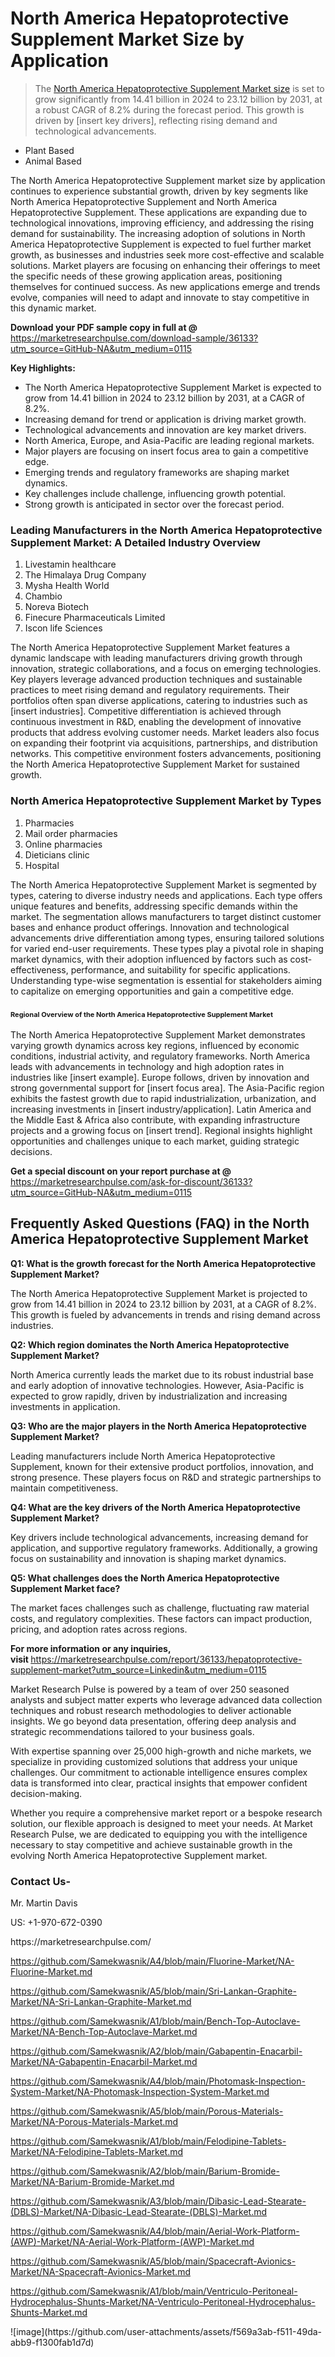 <h1>North America Hepatoprotective Supplement Market&nbsp;Size by Application</h1><blockquote><p>The <a href="https://marketresearchpulse.com/download-sample/36133?utm_source=GitHub-NA&amp;utm_medium=0115">North America Hepatoprotective Supplement Market size</a> is set to grow significantly from 14.41 billion in 2024 to 23.12 billion by 2031, at a robust CAGR of 8.2% during the forecast period. This growth is driven by [insert key drivers], reflecting rising demand and technological advancements.</p></blockquote><ul><li>Plant Based<li> Animal Based</li></ul><p>The North America Hepatoprotective Supplement market size by application continues to experience substantial growth, driven by key segments like North America Hepatoprotective Supplement and North America Hepatoprotective Supplement. These applications are expanding due to technological innovations, improving efficiency, and addressing the rising demand for sustainability. The increasing adoption of solutions in North America Hepatoprotective Supplement is expected to fuel further market growth, as businesses and industries seek more cost-effective and scalable solutions. Market players are focusing on enhancing their offerings to meet the specific needs of these growing application areas, positioning themselves for continued success. As new applications emerge and trends evolve, companies will need to adapt and innovate to stay competitive in this dynamic market.</p><p><strong>Download your PDF sample copy in full at @ </strong><a href="https://marketresearchpulse.com/download-sample/36133?utm_source=GitHub-NA&amp;utm_medium=0115">https://marketresearchpulse.com/download-sample/36133?utm_source=GitHub-NA&amp;utm_medium=0115</a></p><p><strong>Key Highlights: </strong></p><ul><li>The North America Hepatoprotective Supplement Market is expected to grow from 14.41 billion in 2024 to 23.12 billion by 2031, at a CAGR of 8.2%.</li><li>Increasing demand for trend or application is driving market growth.</li><li>Technological advancements and innovation are key market drivers.</li><li>North America, Europe, and Asia-Pacific are leading regional markets.</li><li>Major players are focusing on insert focus area to gain a competitive edge.</li><li>Emerging trends and regulatory frameworks are shaping market dynamics.</li><li>Key challenges include challenge, influencing growth potential.</li><li>Strong growth is anticipated in sector over the forecast period.</li></ul><h3>Leading Manufacturers in the North America Hepatoprotective Supplement Market: A Detailed Industry Overview</h3><ol><li>Livestamin healthcare</li><li>The Himalaya Drug Company</li><li>Mysha Health World</li><li>Chambio</li><li>Noreva Biotech</li><li>Finecure Pharmaceuticals Limited</li><li>Iscon life Sciences</li></ol><div class="flex max-w-full flex-col flex-grow"><div class="min-h-8 text-message flex w-full flex-col items-end gap-2 whitespace-normal break-words [.text-message+&amp;]:mt-5" dir="auto" data-message-author-role="assistant" data-message-id="fd8432e4-4910-450d-b182-61b7bfb0a01f" data-message-model-slug="gpt-4o"><div class="flex w-full flex-col gap-1 empty:hidden first:pt-[3px]"><div class="markdown prose w-full break-words dark:prose-invert light"><p>The North America Hepatoprotective Supplement Market features a dynamic landscape with leading manufacturers driving growth through innovation, strategic collaborations, and a focus on emerging technologies. Key players leverage advanced production techniques and sustainable practices to meet rising demand and regulatory requirements. Their portfolios often span diverse applications, catering to industries such as [insert industries]. Competitive differentiation is achieved through continuous investment in R&amp;D, enabling the development of innovative products that address evolving customer needs. Market leaders also focus on expanding their footprint via acquisitions, partnerships, and distribution networks. This competitive environment fosters advancements, positioning the North America Hepatoprotective Supplement Market for sustained growth.</p></div></div></div></div><h3>North America Hepatoprotective Supplement Market by Types</h3><ol><li>Pharmacies<li> Mail order pharmacies<li> Online pharmacies<li> Dieticians clinic<li> Hospital</li></ol><div class="flex max-w-full flex-col flex-grow"><div class="min-h-8 text-message flex w-full flex-col items-end gap-2 whitespace-normal break-words [.text-message+&amp;]:mt-5" dir="auto" data-message-author-role="assistant" data-message-id="084470be-0bb7-4664-bddf-5156b4f41249" data-message-model-slug="gpt-4o-mini"><div class="flex w-full flex-col gap-1 empty:hidden first:pt-[3px]"><div class="markdown prose w-full break-words dark:prose-invert light"><p>The North America Hepatoprotective Supplement Market is segmented by types, catering to diverse industry needs and applications. Each type offers unique features and benefits, addressing specific demands within the market. The segmentation allows manufacturers to target distinct customer bases and enhance product offerings. Innovation and technological advancements drive differentiation among types, ensuring tailored solutions for varied end-user requirements. These types play a pivotal role in shaping market dynamics, with their adoption influenced by factors such as cost-effectiveness, performance, and suitability for specific applications. Understanding type-wise segmentation is essential for stakeholders aiming to capitalize on emerging opportunities and gain a competitive edge.</p></div></div></div></div><h3><span style="font-size: 11px;">Regional Overview of the North America Hepatoprotective Supplement Market</span></h3><div class="flex max-w-full flex-col flex-grow"><div class="min-h-8 text-message flex w-full flex-col items-end gap-2 whitespace-normal break-words [.text-message+&amp;]:mt-5" dir="auto" data-message-author-role="assistant" data-message-id="e9038762-ce64-4e30-91c9-9bd413514231" data-message-model-slug="gpt-4o-mini"><div class="flex w-full flex-col gap-1 empty:hidden first:pt-[3px]"><div class="markdown prose w-full break-words dark:prose-invert light"><p>The North America Hepatoprotective Supplement Market demonstrates varying growth dynamics across key regions, influenced by economic conditions, industrial activity, and regulatory frameworks. North America leads with advancements in technology and high adoption rates in industries like [insert example]. Europe follows, driven by innovation and strong governmental support for [insert focus area]. The Asia-Pacific region exhibits the fastest growth due to rapid industrialization, urbanization, and increasing investments in [insert industry/application]. Latin America and the Middle East &amp; Africa also contribute, with expanding infrastructure projects and a growing focus on [insert trend]. Regional insights highlight opportunities and challenges unique to each market, guiding strategic decisions.</p></div></div></div></div><p><strong>Get a special discount on your report purchase at @ </strong><a href="https://marketresearchpulse.com/ask-for-discount/36133?utm_source=GitHub-NA&amp;utm_medium=0115">https://marketresearchpulse.com/ask-for-discount/36133?utm_source=GitHub-NA&amp;utm_medium=0115</a></p><h2>Frequently Asked Questions (FAQ) in the North America Hepatoprotective Supplement Market</h2><p><strong>Q1: What is the growth forecast for the North America Hepatoprotective Supplement Market?</strong></p><p>The North America Hepatoprotective Supplement Market is projected to grow from 14.41 billion in 2024 to 23.12 billion by 2031, at a CAGR of 8.2%. This growth is fueled by advancements in trends and rising demand across industries.</p><p><strong>Q2: Which region dominates the North America Hepatoprotective Supplement Market?</strong></p><p>North America currently leads the market due to its robust industrial base and early adoption of innovative technologies. However, Asia-Pacific is expected to grow rapidly, driven by industrialization and increasing investments in application.</p><p><strong>Q3: Who are the major players in the North America Hepatoprotective Supplement Market?</strong></p><p>Leading manufacturers include North America Hepatoprotective Supplement, known for their extensive product portfolios, innovation, and strong presence. These players focus on R&amp;D and strategic partnerships to maintain competitiveness.</p><p><strong>Q4: What are the key drivers of the North America Hepatoprotective Supplement Market?</strong></p><p>Key drivers include technological advancements, increasing demand for application, and supportive regulatory frameworks. Additionally, a growing focus on sustainability and innovation is shaping market dynamics.</p><p><strong>Q5: What challenges does the North America Hepatoprotective Supplement Market face?</strong></p><p>The market faces challenges such as challenge, fluctuating raw material costs, and regulatory complexities. These factors can impact production, pricing, and adoption rates across regions.</p><p><strong>For more information or any inquiries, visit&nbsp;</strong><a href="https://marketresearchpulse.com/report/36133/hepatoprotective-supplement-market?utm_source=Linkedin&utm_medium=0115">https://marketresearchpulse.com/report/36133/hepatoprotective-supplement-market?utm_source=Linkedin&utm_medium=0115</a></p><p>Market Research Pulse is powered by a team of over 250 seasoned analysts and subject matter experts who leverage advanced data collection techniques and robust research methodologies to deliver actionable insights. We go beyond data presentation, offering deep analysis and strategic recommendations tailored to your business goals.</p><p>With expertise spanning over 25,000 high-growth and niche markets, we specialize in providing customized solutions that address your unique challenges. Our commitment to actionable intelligence ensures complex data is transformed into clear, practical insights that empower confident decision-making.</p><p>Whether you require a comprehensive market report or a bespoke research solution, our flexible approach is designed to meet your needs. At Market Research Pulse, we are dedicated to equipping you with the intelligence necessary to stay competitive and achieve sustainable growth in the evolving North America Hepatoprotective Supplement market.</p><h3><strong>Contact Us-</strong></h3><p>Mr. Martin Davis</p><p>US: +1-970-672-0390</p><p>https://marketresearchpulse.com/</p><p><a href="https://github.com/Samekwasnik/A4/blob/main/Fluorine-Market/NA-Fluorine-Market.md">https://github.com/Samekwasnik/A4/blob/main/Fluorine-Market/NA-Fluorine-Market.md</a></p><p><a href="https://github.com/Samekwasnik/A5/blob/main/Sri-Lankan-Graphite-Market/NA-Sri-Lankan-Graphite-Market.md">https://github.com/Samekwasnik/A5/blob/main/Sri-Lankan-Graphite-Market/NA-Sri-Lankan-Graphite-Market.md</a></p><p><a href="https://github.com/Samekwasnik/A1/blob/main/Bench-Top-Autoclave-Market/NA-Bench-Top-Autoclave-Market.md">https://github.com/Samekwasnik/A1/blob/main/Bench-Top-Autoclave-Market/NA-Bench-Top-Autoclave-Market.md</a></p><p><a href="https://github.com/Samekwasnik/A2/blob/main/Gabapentin-Enacarbil-Market/NA-Gabapentin-Enacarbil-Market.md">https://github.com/Samekwasnik/A2/blob/main/Gabapentin-Enacarbil-Market/NA-Gabapentin-Enacarbil-Market.md</a></p><p><a href="https://github.com/Samekwasnik/A4/blob/main/Photomask-Inspection-System-Market/NA-Photomask-Inspection-System-Market.md">https://github.com/Samekwasnik/A4/blob/main/Photomask-Inspection-System-Market/NA-Photomask-Inspection-System-Market.md</a></p><p><a href="https://github.com/Samekwasnik/A5/blob/main/Porous-Materials-Market/NA-Porous-Materials-Market.md">https://github.com/Samekwasnik/A5/blob/main/Porous-Materials-Market/NA-Porous-Materials-Market.md</a></p><p><a href="https://github.com/Samekwasnik/A1/blob/main/Felodipine-Tablets-Market/NA-Felodipine-Tablets-Market.md">https://github.com/Samekwasnik/A1/blob/main/Felodipine-Tablets-Market/NA-Felodipine-Tablets-Market.md</a></p><p><a href="https://github.com/Samekwasnik/A2/blob/main/Barium-Bromide-Market/NA-Barium-Bromide-Market.md">https://github.com/Samekwasnik/A2/blob/main/Barium-Bromide-Market/NA-Barium-Bromide-Market.md</a></p><p><a href="https://github.com/Samekwasnik/A3/blob/main/Dibasic-Lead-Stearate-(DBLS)-Market/NA-Dibasic-Lead-Stearate-(DBLS)-Market.md">https://github.com/Samekwasnik/A3/blob/main/Dibasic-Lead-Stearate-(DBLS)-Market/NA-Dibasic-Lead-Stearate-(DBLS)-Market.md</a></p><p><a href="https://github.com/Samekwasnik/A4/blob/main/Aerial-Work-Platform-(AWP)-Market/NA-Aerial-Work-Platform-(AWP)-Market.md">https://github.com/Samekwasnik/A4/blob/main/Aerial-Work-Platform-(AWP)-Market/NA-Aerial-Work-Platform-(AWP)-Market.md</a></p><p><a href="https://github.com/Samekwasnik/A5/blob/main/Spacecraft-Avionics-Market/NA-Spacecraft-Avionics-Market.md">https://github.com/Samekwasnik/A5/blob/main/Spacecraft-Avionics-Market/NA-Spacecraft-Avionics-Market.md</a></p><p><a href="https://github.com/Samekwasnik/A1/blob/main/Ventriculo-Peritoneal-Hydrocephalus-Shunts-Market/NA-Ventriculo-Peritoneal-Hydrocephalus-Shunts-Market.md">https://github.com/Samekwasnik/A1/blob/main/Ventriculo-Peritoneal-Hydrocephalus-Shunts-Market/NA-Ventriculo-Peritoneal-Hydrocephalus-Shunts-Market.md</a></p>
![image](https://github.com/user-attachments/assets/f569a3ab-f511-49da-abb9-f1300fab1d7d)
